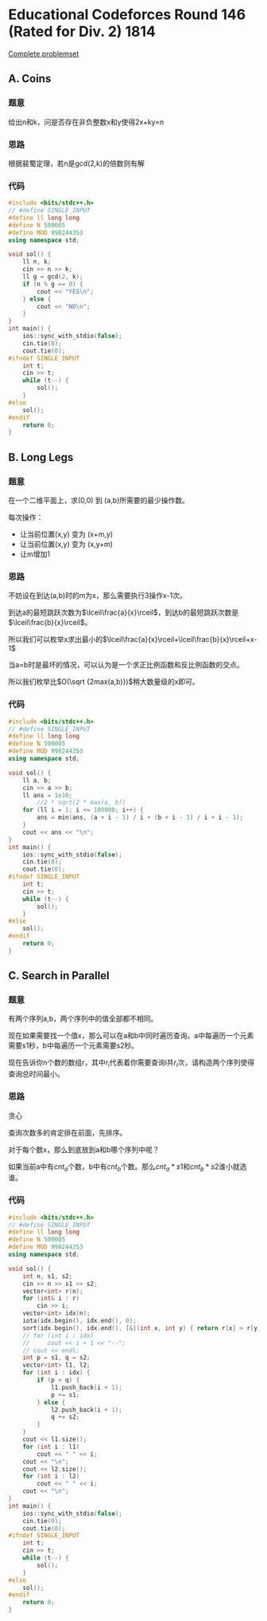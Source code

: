 # Educational Codeforces Round 146 (Rated for Div. 2) 1814
[Complete problemset](https://codeforces.com/contest/1814/problems)

## A. Coins

### 题意

给出n和k，问是否存在非负整数x和y使得2x+ky=n

### 思路

根据裴蜀定理，若n是gcd(2,k)的倍数则有解

### 代码

```cpp
#include <bits/stdc++.h>
// #define SINGLE_INPUT
#define ll long long
#define N 500005
#define MOD 998244353
using namespace std;

void sol() {
    ll n, k;
    cin >> n >> k;
    ll g = gcd(2, k);
    if (n % g == 0) {
        cout << "YES\n";
    } else {
        cout << "NO\n";
    }
}
int main() {
    ios::sync_with_stdio(false);
    cin.tie(0);
    cout.tie(0);
#ifndef SINGLE_INPUT
    int t;
    cin >> t;
    while (t--) {
        sol();
    }
#else
    sol();
#endif
    return 0;
}
```

## B. Long Legs

### 题意

在一个二维平面上，求(0,0) 到 (a,b)所需要的最少操作数。

每次操作：

- 让当前位置(x,y) 变为 (x+m,y)
- 让当前位置(x,y) 变为 (x,y+m)
- 让m增加1

### 思路

不妨设在到达(a,b)时的m为x，那么需要执行3操作x-1次。

到达a的最短跳跃次数为$\lceil\frac{a}{x}\rceil$，到达b的最短跳跃次数是$\lceil\frac{b}{x}\rceil$。

所以我们可以枚举x求出最小的$\lceil\frac{a}{x}\rceil+\lceil\frac{b}{x}\rceil+x-1$

当a=b时是最坏的情况，可以认为是一个求正比例函数和反比例函数的交点。

所以我们枚举比$O(\sqrt {2max(a,b)})$稍大数量级的x即可。

### 代码

```cpp
#include <bits/stdc++.h>
// #define SINGLE_INPUT
#define ll long long
#define N 500005
#define MOD 998244353
using namespace std;

void sol() {
    ll a, b;
    cin >> a >> b;
    ll ans = 1e10;
		//2 * sqrt(2 * max(a, b))
    for (ll i = 1; i <= 100000; i++) {
        ans = min(ans, (a + i - 1) / i + (b + i - 1) / i + i - 1);
    }
    cout << ans << "\n";
}
int main() {
    ios::sync_with_stdio(false);
    cin.tie(0);
    cout.tie(0);
#ifndef SINGLE_INPUT
    int t;
    cin >> t;
    while (t--) {
        sol();
    }
#else
    sol();
#endif
    return 0;
}
```

## C. Search in Parallel

### 题意

有两个序列a,b，两个序列中的值全部都不相同。

现在如果需要找一个值x，那么可以在a和b中同时遍历查询。a中每遍历一个元素需要s1秒，b中每遍历一个元素需要s2秒。

现在告诉你n个数的数组r，其中$r_i$代表着你需要查询i共$r_i$次，请构造两个序列使得查询总时间最小。

### 思路

贪心

查询次数多的肯定排在前面，先排序。

对于每个数x，那么到底放到a和b哪个序列中呢？

如果当前a中有$cnt_a$个数，b中有$cnt_b$个数。那么$cnt_a*s1$和$cnt_b*s2$谁小就选谁。

### 代码

```cpp
#include <bits/stdc++.h>
// #define SINGLE_INPUT
#define ll long long
#define N 500005
#define MOD 998244353
using namespace std;

void sol() {
    int n, s1, s2;
    cin >> n >> s1 >> s2;
    vector<int> r(n);
    for (int& i : r)
        cin >> i;
    vector<int> idx(n);
    iota(idx.begin(), idx.end(), 0);
    sort(idx.begin(), idx.end(), [&](int x, int y) { return r[x] > r[y]; });
    // for (int i : idx)
    //     cout << i + 1 << "--";
    // cout << endl;
    int p = s1, q = s2;
    vector<int> l1, l2;
    for (int i : idx) {
        if (p < q) {
            l1.push_back(i + 1);
            p += s1;
        } else {
            l2.push_back(i + 1);
            q += s2;
        }
    }
    cout << l1.size();
    for (int i : l1)
        cout << " " << i;
    cout << "\n";
    cout << l2.size();
    for (int i : l2)
        cout << " " << i;
    cout << "\n";
}
int main() {
    ios::sync_with_stdio(false);
    cin.tie(0);
    cout.tie(0);
#ifndef SINGLE_INPUT
    int t;
    cin >> t;
    while (t--) {
        sol();
    }
#else
    sol();
#endif
    return 0;
}
```